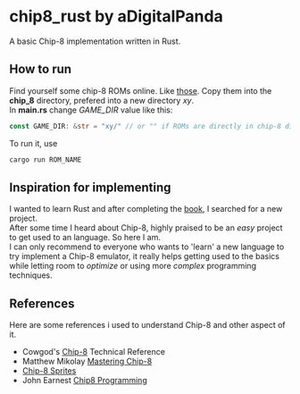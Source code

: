 # chip8_rust by aDigitalPanda

A basic Chip-8 implementation written in Rust.

## How to run
Find yourself some chip-8 ROMs online. Like [those](https://www.zophar.net/pdroms/chip8/chip-8-games-pack.html). Copy them into the **chip_8** directory, prefered into a new directory *xy*.  
In **main.rs** change *GAME_DIR* value like this:
```rust
const GAME_DIR: &str = "xy/" // or "" if ROMs are directly in chip-8 directory
```
To run it, use
```bash
cargo run ROM_NAME
```

## Inspiration for implementing
I wanted to learn Rust and after completing the [book](https://doc.rust-lang.org/book/title-page.html), I searched for a new project.  
After some time I heard about Chip-8, highly praised to be an *easy* project to get used to an language. So here I am.  
I can only recommend to everyone who wants to 'learn' a new language to try implement a Chip-8 emulator, it really helps getting used to the basics while letting room to *optimize* or using more *complex* programming techniques.

## References
Here are some references i used to understand Chip-8 and other aspect of it.  
- Cowgod's [Chip-8](http://devernay.free.fr/hacks/chip8/C8TECH10.HTM) Technical Reference  
- Matthew Mikolay [Mastering Chip-8](https://github.com/mattmikolay/chip-8/wiki/Mastering-CHIP%E2%80%908)  
- [Chip-8 Sprites](http://www.emulator101.com/chip-8-sprites.html)  
- John Earnest [Chip8 Programming](https://github.com/JohnEarnest/Octo/blob/gh-pages/docs/Chip8%20Programming.md)
